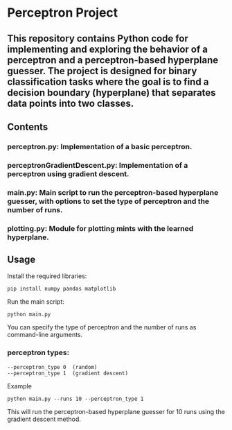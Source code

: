 # Perceptron Project

## This repository contains Python code for implementing and exploring the behavior of a perceptron and a perceptron-based hyperplane guesser. The project is designed for binary classification tasks where the goal is to find a decision boundary (hyperplane) that separates data points into two classes.

## Contents

###    perceptron.py: Implementation of a basic perceptron.
###    perceptronGradientDescent.py: Implementation of a perceptron using gradient descent.
###    main.py: Main script to run the perceptron-based hyperplane guesser, with options to set the type of perceptron and the number of runs.
###    plotting.py: Module for plotting mints with the learned hyperplane.

## Usage

Install the required libraries:

    pip install numpy pandas matplotlib

Run the main script:

    python main.py

You can specify the type of perceptron and the number of runs as command-line arguments.
### perceptron types:
    --perceptron_type 0  (random)
    --perceptron_type 1  (gradient descent)

Example

    python main.py --runs 10 --perceptron_type 1

This will run the perceptron-based hyperplane guesser for 10 runs using the gradient descent method.
